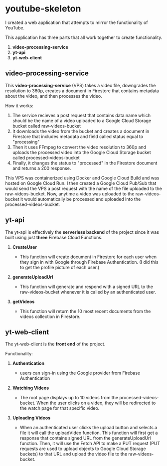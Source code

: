 # youtube-skeleton

I created a web application that attempts to mirror the functionality of YouTube.

This application has three parts that all work together to create functionality.
1. **video-processing-service**
2. **yt-api**
3. **yt-web-client**


## video-processing-service

This **video-processing-service** (VPS) takes a video file, downgrades the resolution to 360p, creates a document in Firestore that contains metadata about the video, and then processes the video.

How it works:
1. The service recieves a post request that contains data.name which should be the name of a video uploaded to a Google Cloud Storage bucket called raw-videos-bucket
2. It downloads the video from the bucket and creates a document in Firestore that includes metadata and field called status equal to "processing"
3. Then it uses FFmpeg to convert the video resolution to 360p and uploads the processed video into the Google Cloud Storage bucket called processed-videos-bucket
4. Finally, it changes the status to "processed" in the Firestore document and returns a 200 response.

This VPS was containerized using Docker and Google Cloud Build and was hosted on Google Cloud Run. I then created a Google Cloud Pub/Sub that would send the VPS a post request with the name of the file uploaded to the raw-videos-bucket. Now, anytime a video was uploaded to the raw-videos-bucket it would automatically be processed and uploaded into the processed-videos-bucket.


## yt-api

The yt-api is effectively the **serverless backend** of the project since it was built using just **three** Firebase Cloud Functions.

1. **CreateUser**
    * This function will create document in Firestore for each user when they sign in with Google through Firebase Authentication. (I did this to get the profile picture of each user.)

2. **generateUploadUrl**
    * This function will generate and respond with a signed URL to the raw-videos-bucket whenever it is called by an authenticated user.

3. **getVideos**
    * This function will return the 10 most recent documents from the videos collection in Firestore.


## yt-web-client

The yt-web-client is the **front end** of the project.

Functionality:
1. **Authentication**
    * users can sign-in using the Google provider from Firebase Authentication
2. **Watching Videos**
    * The root page displays up to 10 videos from the processed-videos-bucket. When the user clicks on a video, they will be redirected to the watch page for that specific video.

3. **Uploading Videos**
    * When an authenticated user clicks the upload button and selects a file it will call the uploadVideo function. This function will first get a response that contains signed URL from the generateUploadUrl function. Then, it will use the Fetch API to make a PUT request (PUT requests are used to upload objects to Google Cloud Storage buckets) to that URL and upload the video file to the raw-videos-bucket.
    




